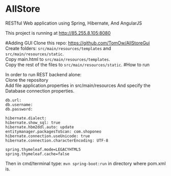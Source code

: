 # AllStore
RESTful Web application using Spring, Hibernate, And AngularJS

This project is running at http://85.255.8.105:8080 

#Adding GUI
Clone this repo: https://github.com/TomOw/AllStoreGui  
Create folders: `src/main/resources/templates` and `src/main/resources/static`.  
Copy main.html to `src/main/resources/templates`.  
Copy the rest of the files to `src/main/resources/static`.
#How to run

In order to run REST backend alone:   
Clone the repository  
Add file application.properties in src/main/resources
And specify the Database connection properties.  
```db.driver:  
db.url:  
db.username:  
db.password:  

hibernate.dialect:   
hibernate.show_sql: true  
hibernate.hbm2ddl.auto: update  
entitymanager.packagesToScan: com.shoponeo  
hibernate.connection.useUnicode: true  
hibernate.connection.characterEncoding: UTF-8  

spring.thymeleaf.mode=LEGACYHTML5  
spring.thymeleaf.cache=false
```

Then in cmd/terminal type: `mvn spring-boot:run` in directory where pom.xml is.

